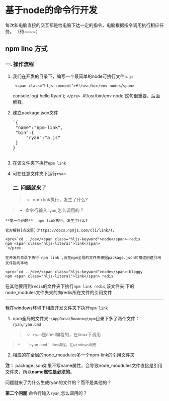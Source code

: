# 基于node的命令行开发

每次和电脑直接的交互都是给电脑下达一定的指令，电脑根据指令调用执行相应任务。
（待~~~~）

## npm line 方式

### 一. 操作流程

1.  我们在开发的目录下，编写一个最简单的node可执行文件`a.js`

         <span class="hljs-comment">#!/usr/bin/env node</span>
     <span class="hljs-built_in">console</span>.log(<span class="hljs-string">'hello Ryan'</span>);
    `</pre>
    `#!/usr/bin/env node`这句很重要，后面解释。
2.  建立package.json文件
    <pre>`{
     "<span class="hljs-attribute">name</span>":<span class="hljs-value"><span class="hljs-string">"npm-link"</span></span>,
     "<span class="hljs-attribute">bin</span>":<span class="hljs-value">{
         "<span class="hljs-attribute">ryan</span>":<span class="hljs-value"><span class="hljs-string">"a.js"</span>
     </span>}
    </span>}
    `</pre>
3.  在该文件夹下执行`npm link`
4.  可在任意文件夹下运行`ryan`

    ### 二. 问题就来了

    > *   npm link执行，发生了什么?
> *   命令行输入`ryan`,怎么调用的？

    **第一个问题**  npm link执行，发生了什么?

    官方解释[点这里](https://docs.npmjs.com/cli/link/);

    <pre>`cd ../dev/<span class="hljs-keyword">node</span>-redis
    npm <span class="hljs-literal">link</span>
    `</pre>

    在开发的目录下执行`npm link`,会在npm全局的文件夹根据package.json的描述创建引用文件指向本地

    <pre>`cd ../dev/<span class="hljs-keyword">node</span>-bloggy
    npm <span class="hljs-literal">link</span> redis

在其他要用到`redis`的文件夹下执行`npm link redis`,该文件夹
下的node_modules文件夹夹的向redis所在文件的引用文件

* * *

我在windows环境下相应开发文件夹下执行`npm link`

1.  npm全局的文件夹`~\AppData\Roaming\npm`目录下多了两个文件：`ryan`,`ryan.cmd`

    > *   `ryan`是shell编程的，在linux下调用
>     *   `ryan.cmd` dos编程，在windows调用

2.  相应的在全局的node_moudules多一个npm-link的引用文件夹

**注：** package.json如果不写name属性，会导致node_moudules文件直接是引用文件夹，所以**name属性是必须的**。

问题就来了为什么生成ryan的文件的？而不是其他的？

**第二个问题**  命令行输入`ryan`,怎么调用的？